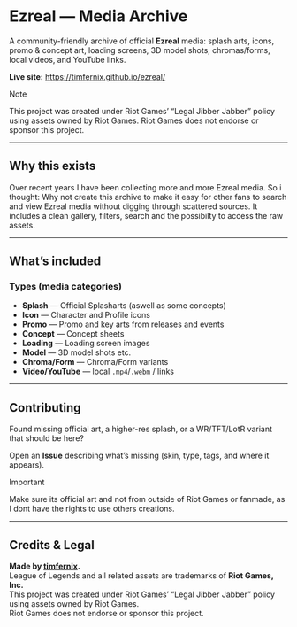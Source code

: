 # Ezreal — Media Archive

A community-friendly archive of official **Ezreal** media: splash arts, icons, promo & concept art, loading screens, 3D model shots, chromas/forms, local videos, and YouTube links.

**Live site:** https://timfernix.github.io/ezreal/

> [!NOTE]
> This project was created under Riot Games’ “Legal Jibber Jabber” policy using assets owned by Riot Games. Riot Games does not endorse or sponsor this project.

---

## Why this exists

Over recent years I have been collecting more and more Ezreal media. So i thought: Why not create this archive to make it easy for other fans to search and view Ezreal media without digging through scattered sources. It includes a clean gallery, filters, search and the possibilty to access the raw assets.

---

## What’s included

### Types (media categories)
- **Splash** — Official Splasharts (aswell as some concepts)
- **Icon** — Character and Profile icons
- **Promo** — Promo and key arts from releases and events
- **Concept** — Concept sheets  
- **Loading** — Loading screen images  
- **Model** — 3D model shots etc.
- **Chroma/Form** — Chroma/Form variants
- **Video/YouTube** — local `.mp4`/`.webm` / links

---

## Contributing

Found missing official art, a higher-res splash, or a WR/TFT/LotR variant that should be here?

Open an **Issue** describing what’s missing (skin, type, tags, and where it appears).

> [!IMPORTANT]
> Make sure its official art and not from outside of Riot Games or fanmade, as I dont have the rights to use others creations.

---

## Credits & Legal

**Made by [timfernix](https://timfernix.github.io/).**  
League of Legends and all related assets are trademarks of **Riot Games, Inc.**  
This project was created under Riot Games’ “Legal Jibber Jabber” policy using assets owned by Riot Games.  
Riot Games does not endorse or sponsor this project.